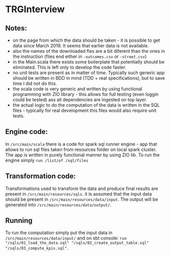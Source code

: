 # TRGInterview

## Notes:
- on the page from which the data should be taken - it is possible to get data since March 2019. It seems that earlier data is not available.
- also the names of the downloaded fles are a bit diferent than the ones in the instruction (files end either in `-outcomes.csv` or `-street.csv`)
- in the Main.scala there exists some boilerplate that potentially should be eliminated. This is left only to develop the code faster.
- no unit tests are present as in matter of time. Typically such generic app should be written in BDD in mind (TDD + real specifications), but to save time I did not do this.
- the scala code is very generic and written by using functional programming with ZIO library - this allows for full testing (even loggin could be tested) ass all dependencies are ingested on top layer.
- the actual logic to do the computation of the data is written in the SQL files - typically for real development this files would also require unit tests.

## Engine code:
In `/src/main/scala` there is a code for spark sql runner engine - app that allows to run sql files taken from resources folder on local spark cluster.
The app is written in purely functional manner by using ZIO lib. To run the engine simply `run /list/of /sql/files`

## Transformation code:
Transformations used to transform the data and produce final results are present in `/src/main/resources/sqls`. it is assumed that the input data should be present in `/src/main/resources/data/input`.
The output will be generated into `/src/main/resources/data/output/`.

## Running
To run the computation simply put the input data in `/src/main/resources/data/input/` and on sbt console: `run "/sqls/01_load_the_data.sql" "/sqls/02_create_output_table.sql" "/sqls/03_compute_kpis.sql"`.